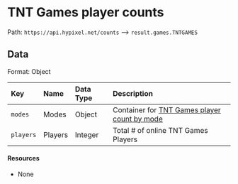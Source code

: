 # TNT Games player counts
Path: `https://api.hypixel.net/counts` --> `result.games.TNTGAMES`

## Data
Format: Object

|Key|Name|Data Type|Description|
|:-|:-|:-|:-|
|`modes`|Modes|Object|Container for [TNT Games player count by mode](https://github.com/HypixelCommunity/Hypixel-Api-Documentation/tree/main/Counts/games/TNTGAMES/modes)|
|`players`|Players|Integer|Total # of online TNT Games Players|

#### Resources
- None